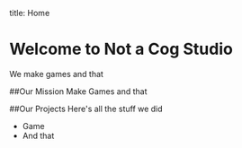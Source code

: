 title: Home

# Welcome to Not a Cog Studio
We make games and that

##Our Mission
Make Games and that 

##Our Projects
Here's all the stuff we did

- Game
- And that 


